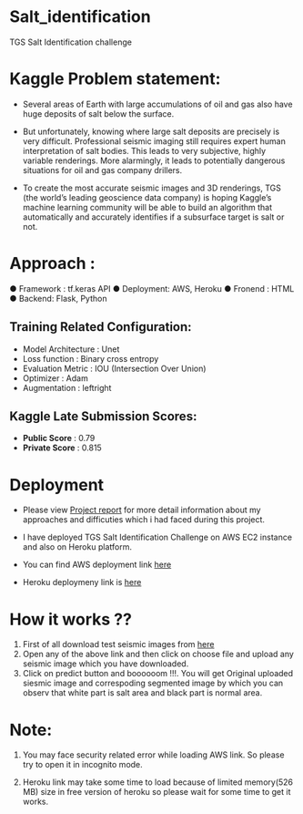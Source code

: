 # Salt_identification
TGS Salt Identification challenge

# Kaggle Problem statement:
* Several areas of Earth with large accumulations of oil and gas also have huge deposits of salt below the surface.

* But unfortunately, knowing where large salt deposits are precisely is very difficult. Professional seismic imaging still requires expert human interpretation of salt bodies. This leads to very subjective, highly variable renderings. More alarmingly, it leads to potentially dangerous situations for oil and gas company drillers.

* To create the most accurate seismic images and 3D renderings, TGS (the world’s leading geoscience data company) is hoping Kaggle’s machine learning community will be able to build an algorithm that automatically and accurately identifies if a subsurface target is salt or not.

# Approach :

● Framework : tf.keras API
● Deployment: AWS, Heroku
● Fronend : HTML
● Backend: Flask, Python
 
 
## Training Related Configuration:
*  Model Architecture : Unet
*  Loss function : Binary cross entropy
*  Evaluation Metric : IOU (Intersection Over Union)
*  Optimizer : Adam
*  Augmentation : leftright

## Kaggle Late Submission Scores: 
* **Public Score** : 0.79
* **Private Score** : 0.815

# Deployment
* Please view [Project report](https://github.com/sumittagadiya/Salt_identification/blob/main/project_report/TGS_SALT_detection_project_report.pdf) for more detail information about my approaches and difficuties which i had faced during this project.

* I have deployed TGS Salt Identification Challenge on AWS EC2 instance and also on Heroku platform.
* You can find AWS deployment link [here](http://ec2-34-227-25-161.compute-1.amazonaws.com:8080/)
* Heroku deploymeny link is [here](https://salt-detection.herokuapp.com/)

# How it works ??
1. First of all download test seismic images from [here](https://github.com/sumittagadiya/Salt_identification/tree/main/test_images)
2. Open any of the above link and then click on choose file and upload any seismic image which you have downloaded.
3. Click on predict button and boooooom !!!. You will get Original uploaded siesmic image and correspoding segmented image by which you can observ that white part is salt area and black part is normal area.


# **Note**: 
1. You may face security related error while loading AWS link. So please try to open it in incognito mode.

2. Heroku link may take some time to load because of limited memory(526 MB) size in free version of heroku so please wait for some time to get it works.
